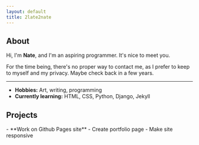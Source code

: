 ```yaml
---
layout: default
title: 2late2nate
---
```

<h2>About</h2>

Hi, I'm **Nate**, and I'm an aspiring programmer. It's nice to meet you.

For the time being, there's no proper way to contact me, as I prefer to keep to myself and my privacy. Maybe check back in a few years.

---

- **Hobbies:** Art, writing, programming
- **Currently learning:** HTML, CSS, Python, Django, Jekyll

<h2>Projects</h2>
- **Work on Github Pages site**
  - Create portfolio page
  - Make site responsive
